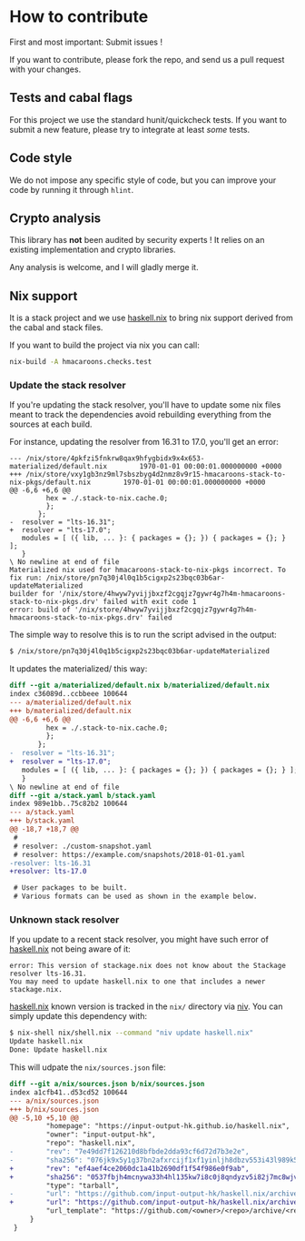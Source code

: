 # How to contribute

First and most important: Submit issues !

If you want to contribute, please fork the repo, and send us a pull request with
your changes.

## Tests and cabal flags

For this project we use the standard hunit/quickcheck tests.
If you want to submit a new feature, please try to integrate at least
*some* tests.

## Code style

We do not impose any specific style of code, but you can improve your code
by running it through `hlint`.

## Crypto analysis

This library has **not** been audited by security experts !
It relies on an existing implementation and crypto libraries.

Any analysis is welcome, and I will gladly merge it.

## Nix support

It is a stack project and we use [haskell.nix] to bring nix support derived from
the cabal and stack files.

If you want to build the project via nix you can call:

```bash
nix-build -A hmacaroons.checks.test
```

### Update the stack resolver

If you're updating the stack resolver, you'll have to update some nix files
meant to track the dependencies avoid rebuilding everything from the sources at
each build.

For instance, updating the resolver from 16.31 to 17.0, you'll get an error:

```
--- /nix/store/4pkfzi5fnkrw8qax9hfygbidx9x4x653-materialized/default.nix        1970-01-01 00:00:01.000000000 +0000
+++ /nix/store/vxy1gb3nz9ml7sbszbyg4d2nmz8v9r15-hmacaroons-stack-to-nix-pkgs/default.nix        1970-01-01 00:00:01.000000000 +0000
@@ -6,6 +6,6 @@
         hex = ./.stack-to-nix.cache.0;
         };
       };
-  resolver = "lts-16.31";
+  resolver = "lts-17.0";
   modules = [ ({ lib, ... }: { packages = {}; }) { packages = {}; } ];
   }
\ No newline at end of file
Materialized nix used for hmacaroons-stack-to-nix-pkgs incorrect. To fix run: /nix/store/pn7q30j4l0q1b5cigxp2s23bqc03b6ar-updateMaterialized
builder for '/nix/store/4hwyw7yvijjbxzf2cgqjz7gywr4g7h4m-hmacaroons-stack-to-nix-pkgs.drv' failed with exit code 1
error: build of '/nix/store/4hwyw7yvijjbxzf2cgqjz7gywr4g7h4m-hmacaroons-stack-to-nix-pkgs.drv' failed
```

The simple way to resolve this is to run the script advised in the output:

```bash
$ /nix/store/pn7q30j4l0q1b5cigxp2s23bqc03b6ar-updateMaterialized
```

It updates the materialized/ this way:

```diff
diff --git a/materialized/default.nix b/materialized/default.nix
index c36089d..ccbbeee 100644
--- a/materialized/default.nix
+++ b/materialized/default.nix
@@ -6,6 +6,6 @@
         hex = ./.stack-to-nix.cache.0;
         };
       };
-  resolver = "lts-16.31";
+  resolver = "lts-17.0";
   modules = [ ({ lib, ... }: { packages = {}; }) { packages = {}; } ];
   }
\ No newline at end of file
diff --git a/stack.yaml b/stack.yaml
index 989e1bb..75c82b2 100644
--- a/stack.yaml
+++ b/stack.yaml
@@ -18,7 +18,7 @@
 #
 # resolver: ./custom-snapshot.yaml
 # resolver: https://example.com/snapshots/2018-01-01.yaml
-resolver: lts-16.31
+resolver: lts-17.0

 # User packages to be built.
 # Various formats can be used as shown in the example below.
```

### Unknown stack resolver

If you update to a recent stack resolver, you might have such error of [haskell.nix]
not being aware of it:

```
error: This version of stackage.nix does not know about the Stackage resolver lts-16.31.
You may need to update haskell.nix to one that includes a newer stackage.nix.
```

[haskell.nix] known version is tracked in the `nix/` directory via [niv]. You can simply update this dependency with:

```bash
$ nix-shell nix/shell.nix --command "niv update haskell.nix"
Update haskell.nix
Done: Update haskell.nix
```

This will udpate the `nix/sources.json` file:

```diff
diff --git a/nix/sources.json b/nix/sources.json
index a1cfb41..d53cd52 100644
--- a/nix/sources.json
+++ b/nix/sources.json
@@ -5,10 +5,10 @@
         "homepage": "https://input-output-hk.github.io/haskell.nix",
         "owner": "input-output-hk",
         "repo": "haskell.nix",
-        "rev": "7e49dd7f126210d8bfbde2dda93cf6d72d7b3e2e",
-        "sha256": "076jk9x5y1g37bn2afxrcijf1xf1yinljh8dbzv553i43l989k5n",
+        "rev": "ef4aef4ce2060dc1a41b2690df1f54f986e0f9ab",
+        "sha256": "0537fbjh4mcnywa33h4hl135kw7i8c0j8qndyzv5i82j7mc8wjvs",
         "type": "tarball",
-        "url": "https://github.com/input-output-hk/haskell.nix/archive/7e49dd7f126210d8bfbde2dda93cf6d72d7b3e2e.tar.gz",
+        "url": "https://github.com/input-output-hk/haskell.nix/archive/ef4aef4ce2060dc1a41b2690df1f54f986e0f9ab.tar.gz",
         "url_template": "https://github.com/<owner>/<repo>/archive/<rev>.tar.gz"
     }
 }
```

[haskell.nix]: https://input-output-hk.github.io/haskell.nix/
[niv]: https://github.com/nmattia/niv#niv
